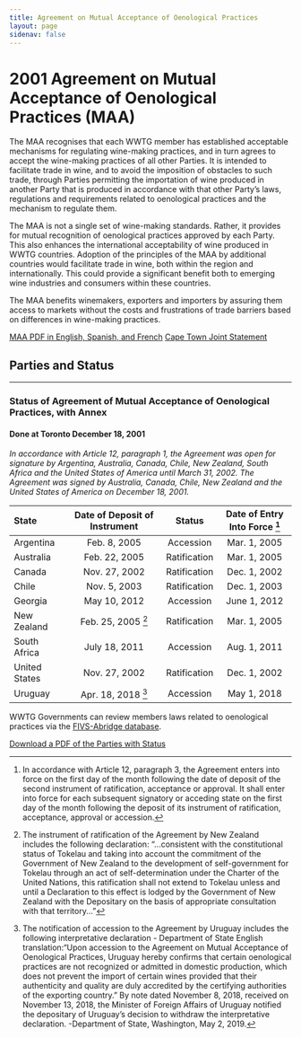 ```yaml
---
title: Agreement on Mutual Acceptance of Oenological Practices
layout: page
sidenav: false
---
```

# 2001 Agreement on Mutual Acceptance of Oenological Practices (MAA)

The MAA recognises that each WWTG member has established acceptable mechanisms for regulating wine-making practices, and in turn agrees to accept the wine-making practices of all other Parties. It is intended to facilitate trade in wine, and to avoid the imposition of obstacles to such trade, through Parties permitting the importation of wine produced in another Party that is produced in accordance with that other Party’s laws, regulations and requirements related to oenological practices and the mechanism to regulate them. 

The MAA is not a single set of wine-making standards. Rather, it provides for mutual recognition of oenological practices approved by each Party.  This also enhances the international acceptability of wine produced in WWTG countries. Adoption of the principles of the MAA by additional countries would facilitate trade in wine, both within the region and internationally. This could provide a significant benefit both to emerging wine industries and consumers within these countries. 

The MAA benefits winemakers, exporters and importers by assuring them access to markets without the costs and frustrations of trade barriers based on differences in wine-making practices.

<div class="tile_div">
    <a href="/https://federalist-4401490c-70b3-49a2-81a1-7175eeb5306d.app.cloud.gov/site/sldooley/test/maa.pdf">MAA PDF in English, Spanish, and French</a>
    <a href="/cape-town-statement/">Cape Town Joint Statement</a>
            <div class="clear"></div>
</div>

## Parties and Status
---
### Status of Agreement of Mutual Acceptance of Oenological Practices, with Annex
#### Done at Toronto December 18, 2001 
*In accordance with Article 12, paragraph 1, the Agreement was open for signature by Argentina, Australia, Canada, Chile, New Zealand, South Africa and the United States of America until March 31, 2002. The Agreement was signed by Australia, Canada, Chile, New Zealand and the United States of America on December 18, 2001.*



| State           | Date of Deposit of Instrument | Status             | Date of Entry Into Force [^1] |
| :---            |    :----:                     | :----:             |  :---:                        |
| Argentina       | Feb. 8, 2005                  | Accession          | Mar. 1, 2005                  |
| Australia       | Feb. 22, 2005                 | Ratification       | Mar. 1, 2005                  |
| Canada          | Nov. 27, 2002                 | Ratification       | Dec. 1, 2002                  |
| Chile           | Nov. 5, 2003                  | Ratification       | Dec. 1, 2003                  |
| Georgia         | May 10, 2012                  | Accession          | June 1, 2012                  |
| New Zealand     | Feb. 25, 2005 [^2]            | Ratification       | Mar. 1, 2005                  |
| South Africa    | July 18, 2011                 | Accession          | Aug. 1, 2011                  |
| United States   | Nov. 27, 2002                 | Ratification       | Dec. 1, 2002                  |
| Uruguay         | Apr. 18, 2018 [^3]            | Accession          | May 1, 2018                   |

[^1]: In accordance with Article 12, paragraph 3, the Agreement enters into force on the first day of the month following the date of deposit of the second instrument of ratification, acceptance or approval. It shall enter into force for each subsequent signatory or acceding state on the first day of the month following the deposit of its instrument of ratification, acceptance, approval or accession.
[^2]: The instrument of ratification of the Agreement by New Zealand includes the following declaration: “...consistent with the constitutional status of Tokelau and taking into account the commitment of the Government of New Zealand to the development of self-government for Tokelau through an act of self-determination under the Charter of the United Nations, this ratification shall not extend to Tokelau unless and until a Declaration to this effect is lodged by the Government of New Zealand with the Depositary on the basis of appropriate consultation with that territory...”  
[^3]: The notification of accession to the Agreement by Uruguay includes the following interpretative declaration - Department of State English translation:“Upon accession to the Agreement on Mutual Acceptance of Oenological Practices, Uruguay hereby confirms that certain oenological practices are not recognized or admitted in domestic production, which does not prevent the import of certain wines provided that their authenticity and quality are duly accredited by the certifying authorities of the exporting country.” By note dated November 8, 2018, received on November 13, 2018, the Minister of Foreign Affairs of Uruguay notified the depositary of Uruguay’s decision to withdraw the interpretative declaration.  -Department of State,  Washington, May 2, 2019. 


WWTG Governments can review members laws related to oenological practices via the [FIVS-Abridge database](http://fivs-abridge.com/index.htm;jsessionid=B22D42504DB5A6F47DD9122945C14123). 

<div class="tile_div">
    <a href="https://federalist-4401490c-70b3-49a2-81a1-7175eeb5306d.app.cloud.gov/site/sldooley/test/maaparties.pdf">Download a PDF of the Parties with Status</a>
          <div class="clear"></div>
</div>
